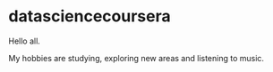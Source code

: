 # datasciencecoursera

Hello all.

My hobbies are studying, exploring new areas and listening to music.
